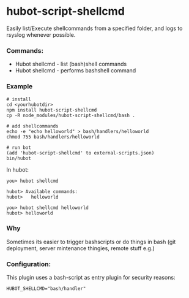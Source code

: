 hubot-script-shellcmd
=====================

Easily list/Execute shellcommands from a specified folder, and logs to rsyslog
whenever possible.

### Commands:

* Hubot shellcmd - list (bash)shell commands 
* Hubot shellcmd <foo> - performs bashshell command

### Example

    # install
    cd <yourhubotdir>
    npm install hubot-script-shellcmd
    cp -R node_modules/hubot-script-shellcmd/bash .

    # add shellcommands
    echo -e "echo helloworld" > bash/handlers/helloworld
    chmod 755 bash/handlers/helloworld

    # run bot
    (add 'hubot-script-shellcmd' to external-scripts.json)
    bin/hubot

In hubot:

    you> hubot shellcmd

    hubot> Available commands:
    hubot>   helloworld

    you> hubot shellcmd helloworld 
    hubot> helloworld

### Why

Sometimes its easier to trigger bashscripts or do things in bash (git deployment, server mintenance thingies, remote stuff e.g.)

###  Configuration:

This plugin uses a bash-script as entry plugin for security reasons:

    HUBOT_SHELLCMD="bash/handler" 

